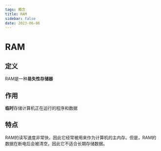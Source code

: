 ```yaml
---
tags: 概念
title: RAM
sidebar: false
date: 2023-06-06
---
```

# RAM

## 定义

RAM是一种**易失性存储器**

## 作用

**临时**存储计算机正在运行的程序和数据

## 特点

RAM的读写速度非常快，因此它经常被用来作为计算机的主内存。但是，RAM的数据在断电后会被清空，因此它不适合长期存储数据。
